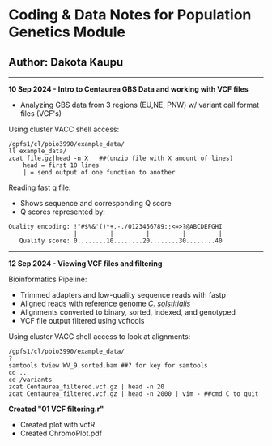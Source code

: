 # Coding & Data Notes for Population Genetics Module

## Author: Dakota Kaupu

------------------------------------------------------------------------

**10 Sep 2024 - Intro to Centaurea GBS Data and working with VCF files**

-   Analyzing GBS data from 3 regions (EU,NE, PNW) w/ variant call format files (VCF's)

Using cluster VACC shell access:

```         
/gpfs1/cl/pbio3990/example_data/
ll example_data/
zcat file.gz|head -n X   ##(unzip file with X amount of lines)
    head = first 10 lines
    | = send output of one function to another
```

Reading fast q file:

-   Shows sequence and corresponding Q score
-   Q scores represented by:

```         
Quality encoding: !"#$%&'()*+,-./0123456789:;<=>?@ABCDEFGHI
                  |         |         |         |         |
   Quality score: 0........10........20........30........40 
```

------------------------------------------------------------------------

**12 Sep 2024 - Viewing VCF files and filtering**

Bioinformatics Pipeline:

-   Trimmed adapters and low-quality sequence reads with fastp
-   Aligned reads with reference genome [*C. solstitialis*](https://www.ncbi.nlm.nih.gov/datasets/genome/GCA_030169165.1/)
-   Alignments converted to binary, sorted, indexed, and genotyped
-   VCF file output filtered using vcftools


Using cluster VACC shell access to look at alignments:

```         
/gpfs1/cl/pbio3990/example_data/
?
samtools tview WV_9.sorted.bam ##? for key for samtools
cd ..
cd /variants
zcat Centaurea_filtered.vcf.gz | head -n 20
zcat Centaurea_filtered.vcf.gz | head -n 2000 | vim - ##cmd C to quit
```

**Created "01 VCF filtering.r"**
-   Created plot with vcfR
-   Created ChromoPlot.pdf 